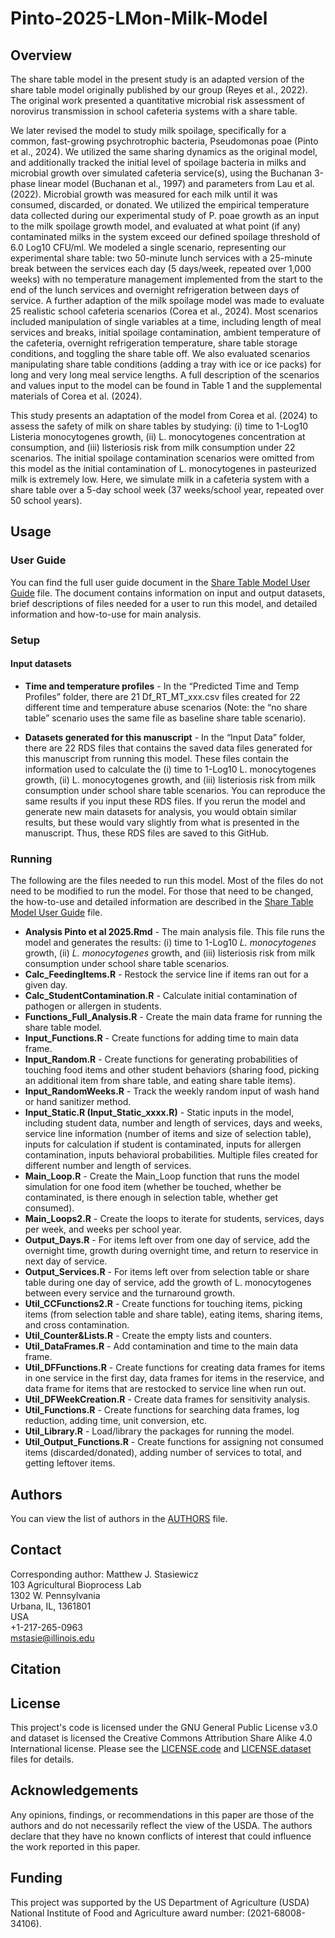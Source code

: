 # Pinto-2025-LMon-Milk-Model

## Overview
  The share table model in the present study is an adapted version of the share table model originally published by our group (Reyes et al., 2022). The original work presented a quantitative microbial risk assessment of norovirus transmission in school cafeteria systems with a share table. 

  We later revised the model to study milk spoilage, specifically for a common, fast-growing psychrotrophic bacteria, Pseudomonas poae (Pinto et al., 2024). We utilized the same sharing dynamics as the original model, and additionally tracked the initial level of spoilage bacteria in milks and microbial growth over simulated cafeteria service(s), using the Buchanan 3-phase linear model (Buchanan et al., 1997) and parameters from Lau et al. (2022). Microbial growth was measured for each milk until it was consumed, discarded, or donated. We utilized the empirical temperature data collected during our experimental study of P. poae growth as an input to the milk spoilage growth model, and evaluated at what point (if any) contaminated milks in the system exceed our defined spoilage threshold of 6.0 Log10 CFU/ml. We modeled a single scenario, representing our experimental share table: two 50-minute lunch services with a 25-minute break between the services each day (5 days/week, repeated over 1,000 weeks) with no temperature management implemented from the start to the end of the lunch services and overnight refrigeration between days of service. A further adaption of the milk spoilage model was made to evaluate 25 realistic school cafeteria scenarios  (Corea et al., 2024). Most scenarios included manipulation of single variables at a time, including length of meal services and breaks, initial spoilage contamination, ambient temperature of the cafeteria, overnight refrigeration temperature, share table storage conditions, and toggling the share table off. We also evaluated scenarios manipulating share table conditions (adding a tray with ice or ice packs) for long and very long meal service lengths. A full description of the scenarios and values input to the model can be found in Table 1 and the supplemental materials of Corea et al. (2024). 

  This study presents an adaptation of the model from Corea et al. (2024) to assess the safety of milk on share tables by studying: (i) time to 1-Log10 Listeria monocytogenes growth, (ii)  L. monocytogenes concentration at consumption, and (iii) listeriosis risk from milk consumption under 22 scenarios. The initial spoilage contamination scenarios were omitted from this model as the initial contamination of L. monocytogenes in pasteurized milk is extremely low. Here, we simulate milk in a cafeteria system with a share table over a 5-day school week (37 weeks/school year, repeated over 50 school years). 

## Usage
### User Guide 
You can find the full user guide document in the [Share Table Model User Guide](/Share_Table_Model_User_Guide) file. The document contains information on input and output datasets, brief descriptions of files needed for a user to run this model, and detailed information and how-to-use for main analysis. 

### Setup
#### Input datasets 
- **Time and temperature profiles** - In the “Predicted Time and Temp Profiles” folder, there are 21 Df_RT_MT_xxx.csv files created for 22 different time and temperature abuse scenarios (Note: the “no share table” scenario uses the same file as baseline share table scenario).  

- **Datasets generated for this manuscript** - In the “Input Data” folder, there are 22 RDS files that contains the saved data files generated for this manuscript from running this model. These files contain the information used to calculate the (i) time to 1-Log10 L. monocytogenes growth, (ii) L. monocytogenes growth, and (iii) listeriosis risk from milk consumption under school share table scenarios. You can reproduce the same results if you input these RDS files. If you rerun the model and generate new main datasets for analysis, you would obtain similar results, but these would vary slightly from what is presented in the manuscript. Thus, these RDS files are saved to this GitHub.

### Running
The following are the files needed to run this model. Most of the files do not need to be modified to run the model. For those that need to be changed, the how-to-use and detailed information are described in the [Share Table Model User Guide](/Share_Table_Model_User_Guide) file.

- **Analysis Pinto et al 2025.Rmd** - The main analysis file. This file runs the model and generates the results: (i) time to 1-Log10 *L. monocytogenes* growth, (ii) *L. monocytogenes* growth, and (iii) listeriosis risk from milk consumption under school share table scenarios.
- **Calc_FeedingItems.R** - Restock the service line if items ran out for a given day.
- **Calc_StudentContamination.R** - Calculate initial contamination of pathogen or allergen in students. 
- **Functions_Full_Analysis.R** - Create the main data frame for running the share table model.
- **Input_Functions.R** - Create functions for adding time to main data frame. 
- **Input_Random.R** - Create functions for generating probabilities of touching food items and other student behaviors (sharing food, picking an additional item from share table, and eating share table items).
- **Input_RandomWeeks.R** - Track the weekly random input of wash hand or hand sanitizer method. 
- **Input_Static.R (Input_Static_xxxx.R)** - Static inputs in the model, including student data, number and length of services, days and weeks, service line information (number of items and size of selection table), inputs for calculation if student is contaminated, inputs for allergen contamination, inputs behavioral probabilities. Multiple files created for different number and length of services. 
- **Main_Loop.R** - Create the Main_Loop function that runs the model simulation for one food item (whether be touched, whether be contaminated, is there enough in selection table, whether get consumed). 
- **Main_Loops2.R** - Create the loops to iterate for students, services, days per week, and weeks per school year. 
- **Output_Days.R** - For items left over from one day of service, add the overnight time, growth during overnight time, and return to reservice in next day of service. 
- **Output_Services.R** - For items left over from selection table or share table during one day of service, add the growth of L. monocytogenes between every service and the turnaround growth.  
- **Util_CCFunctions2.R** - Create functions for touching items, picking items (from selection table and share table), eating items, sharing items, and cross contamination. 
- **Util_Counter&Lists.R** - Create the empty lists and counters.
- **Util_DataFrames.R** - Add contamination and time to the main data frame.
- **Util_DFFunctions.R** - Create functions for creating data frames for items in one service in the first day, data frames for items in the reservice, and data frame for items that are restocked to service line when run out. 
- **Util_DFWeekCreation.R** - Create data frames for sensitivity analysis. 
- **Util_Functions.R** - Create functions for searching data frames, log reduction, adding time, unit conversion, etc.  
- **Util_Library.R** - Load/library the packages for running the model. 
- **Util_Output_Functions.R** - Create functions for assigning not consumed items (discarded/donated), adding number of services to total, and getting leftover items. 

## Authors
You can view the list of authors in the [AUTHORS](/AUTHORS) file.

## Contact
Corresponding author: Matthew J. Stasiewicz<br>
103 Agricultural Bioprocess Lab<br>
1302 W. Pennsylvania<br>
Urbana, IL, 1361801<br>
USA<br>
+1-217-265-0963<br>
[mstasie@illinois.edu](mailto:mstasie@illinois.edu)

## Citation


## License
This project's code is licensed under the GNU General Public License v3.0 and dataset is licensed the Creative Commons Attribution Share Alike 4.0 International license. Please see the [LICENSE.code](/LICENSE.code) and [LICENSE.dataset](/LICENSE.dataset) files for details.

## Acknowledgements
Any opinions, findings, or recommendations in this paper are those of the authors and do not necessarily reflect the view of the USDA. The authors declare that they have no known conflicts of interest that could influence the work reported in this paper.

## Funding
This project was supported by the US Department of Agriculture (USDA) National Institute of Food and Agriculture award number: (2021-68008-34106).
